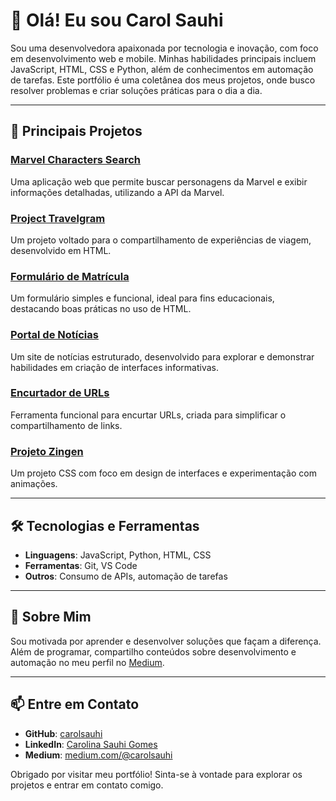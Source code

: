 # 👋 Olá! Eu sou Carol Sauhi  

Sou uma desenvolvedora apaixonada por tecnologia e inovação, com foco em desenvolvimento web e mobile. Minhas habilidades principais incluem JavaScript, HTML, CSS e Python, além de conhecimentos em automação de tarefas. Este portfólio é uma coletânea dos meus projetos, onde busco resolver problemas e criar soluções práticas para o dia a dia.  

---

## 🚀 Principais Projetos  

### [Marvel Characters Search](https://github.com/carolsauhi/marvel-search)  
Uma aplicação web que permite buscar personagens da Marvel e exibir informações detalhadas, utilizando a API da Marvel.  

### [Project Travelgram](https://github.com/carolsauhi/travelgram)  
Um projeto voltado para o compartilhamento de experiências de viagem, desenvolvido em HTML.  

### [Formulário de Matrícula](https://github.com/carolsauhi/formulario-matricula)  
Um formulário simples e funcional, ideal para fins educacionais, destacando boas práticas no uso de HTML.  

### [Portal de Notícias](https://github.com/carolsauhi/portal-noticias)  
Um site de notícias estruturado, desenvolvido para explorar e demonstrar habilidades em criação de interfaces informativas.  

### [Encurtador de URLs](https://github.com/carolsauhi/url-shortener)  
Ferramenta funcional para encurtar URLs, criada para simplificar o compartilhamento de links.  

### [Projeto Zingen](https://github.com/carolsauhi/zingen)  
Um projeto CSS com foco em design de interfaces e experimentação com animações.  

---

## 🛠️ Tecnologias e Ferramentas  

- **Linguagens**: JavaScript, Python, HTML, CSS  
- **Ferramentas**: Git, VS Code  
- **Outros**: Consumo de APIs, automação de tarefas  

---

## 🌱 Sobre Mim  

Sou motivada por aprender e desenvolver soluções que façam a diferença. Além de programar, compartilho conteúdos sobre desenvolvimento e automação no meu perfil no [Medium](https://medium.com/@carolsauhi).  

---

## 📫 Entre em Contato  

- **GitHub**: [carolsauhi](https://github.com/carolsauhi)  
- **LinkedIn**: [Carolina Sauhi Gomes](https://www.linkedin.com/in/carolina-sauhi-gomes/)
- **Medium**: [medium.com/@carolsauhi](https://medium.com/@carolsauhi)  

Obrigado por visitar meu portfólio! Sinta-se à vontade para explorar os projetos e entrar em contato comigo.


<!---
carolsauhi/carolsauhi is a ✨ special ✨ repository because its `README.md` (this file) appears on your GitHub profile.
You can click the Preview link to take a look at your changes.
--->
